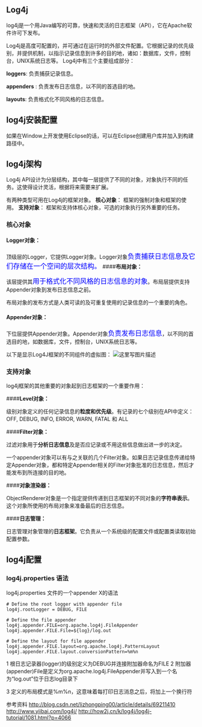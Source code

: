 ## **Log4j**
log4j是一个用Java编写的可靠，快速和灵活的日志框架（API），它在Apache软件许可下发布。 

Log4j是高度可配置的，并可通过在运行时的外部文件配置。它根据记录的优先级别，并提供机制，以指示记录信息到许多的目的地，诸如：数据库，文件，控制台，UNIX系统日志等。
Log4j中有三个主要组成部分：

**loggers**: 负责捕获记录信息。

**appenders** : 负责发布日志信息，以不同的首选目的地。

**layouts**: 负责格式化不同风格的日志信息。
## **log4j安装配置**
如果在Window上开发使用Eclipse的话，可以在Eclipse创建用户库并加入到构建路径中。
## **log4j架构**
Log4j API设计为分层结构，其中每一层提供了不同的对象，对象执行不同的任务。这使得设计灵活，根据将来需要来扩展。

有两种类型可用在Log4j的框架对象。
**核心对象**： 框架的强制对象和框架的使用。
**支持对象**： 框架和支持体核心对象，可选的对象执行另外重要的任务。
### **核心对象**
#### **Logger对象：**

顶级层的Logger，它提供Logger对象。Logger对象<font color = #0000ff size = 4>负责捕获日志信息及它们存储在一个空间的层次结构。</font>
####**布局对象：**

该层提供其<font color = #0000ff size = 4>用于格式化不同风格的日志信息的对象</font>。布局层提供支持Appender对象到发布日志信息之前。

布局对象的发布方式是人类可读的及可重复使用的记录信息的一个重要的角色。

#### **Appender对象：**

下位层提供Appender对象。Appender对象<font color = #0000ff size = 4>负责发布日志信息</font>，以不同的首选目的地，如数据库，文件，控制台，UNIX系统日志等。

以下是显示Log4J框架的不同组件的虚拟图：
![这里写图片描述](http://img.blog.csdn.net/20170404212436111?watermark/2/text/aHR0cDovL2Jsb2cuY3Nkbi5uZXQvTElaSE9OR1BJTkcwMA==/font/5a6L5L2T/fontsize/400/fill/I0JBQkFCMA==/dissolve/70/gravity/SouthEast)
### **支持对象**
log4j框架的其他重要的对象起到日志框架的一个重要作用：

####**Level对象：**

级别对象定义的任何记录信息的**粒度和优先级**。有记录的七个级别在API中定义：OFF, DEBUG, INFO, ERROR, WARN, FATAL 和 ALL

####**Filter对象：**

过滤对象用于**分析日志信息**及是否应记录或不用这些信息做出进一步的决定。

一个appender对象可以有与之关联的几个Filter对象。如果日志记录信息传递给特定Appender对象，都和特定Appender相关的Filter对象批准的日志信息，然后才能发布到所连接的目的地。

####**对象渲染器：**

ObjectRenderer对象是一个指定提供传递到日志框架的不同对象的**字符串表示**。这个对象所使用的布局对象来准备最后的日志信息。

####**日志管理：**

日志管理对象管理的**日志框架**。它负责从一个系统级的配置文件或配置类读取初始配置参数。
## log4j配置
### log4j.properties 语法


log4j.properties 文件的一个appender X的语法
```
# Define the root logger with appender file
log4j.rootLogger = DEBUG, FILE

# Define the file appender
log4j.appender.FILE=org.apache.log4j.FileAppender
log4j.appender.FILE.File=${log}/log.out

# Define the layout for file appender
log4j.appender.FILE.layout=org.apache.log4j.PatternLayout
log4j.appender.FILE.layout.conversionPattern=%m%n
```
1 根日志记录器(logger)的级别定义为DEBUG并连接附加器命名为FILE
2 附加器(appender)File是定义为org.apache.log4j.FileAppender并写入到一个名为“log.out”位于日志log目录下

3 定义的布局模式是%m%n，这意味着每打印日志消息之后，将加上一个换行符

参考资料
http://blog.csdn.net/lizhongping00/article/details/69211410
http://www.yiibai.com/log4j/
http://how2j.cn/k/log4j/log4j-tutorial/1081.html?p=4066